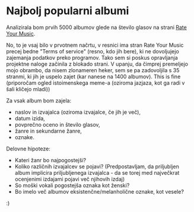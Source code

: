 # Najbolj popularni albumi

Analizirala bom prvih 5000 albumov glede na število glasov na strani
[Rate Your Music](https://rateyourmusic.com/charts/popular/album/all-time/exc:live,archival/).

No, to je vsaj bilo v prvotnem načrtu, v resnici ima stran Rate Your Music precej bedne "Terms of service" (resno, kdo jih bere), ki ne dovoljujejo zajemanja podatkov 
preko programov. Tako sem si poskus opravljanja projektne naloge začinila z blokado strani. V upanju, da čimprej premeljejo mojo obrambo, da nisem zlonameren heker, sem se 
pa zadovoljila s 35 stranmi, ki jih je uspelo zajet (kar nanese na 1400 albumov). This is fine (priporočam ogled istoimenskega meme-a (oziroma jazjaza, kot ga radi v šali kličejo 
mladi))

Za vsak album bom zajela:
* naslov in izvajalca (oziroma izvajalce, če jih je več),
* datum izida,
* povprečno oceno in število glasov,
* žanre in sekundarne žanre,
* oznake.

Delovne hipoteze: 
* Kateri žanr bo najpogostejši?
* Koliko različnih izvajalcev se pojavi? (Predpostavljam, da priljubljen album implicira priljubljenega izvajalca - da se torej med največkrat ocenjenimi izdajami pojavi več njihovih izdaj)
* So moški vokali pogostejša oznaka kot ženski?
* Bo imelo več albumov eksistenčne/melanholične oznake, kot vesele?

:)
